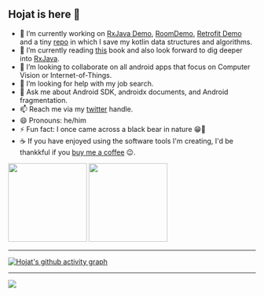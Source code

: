 ## Hojat is here 👋

- 🔭 I’m currently working on <a href="https://github.com/hojat72elect/RX_Demo">RxJava Demo</a>, <a href="https://github.com/hojat72elect/RoomDemo">RoomDemo</a>, <a href="https://github.com/hojat72elect/Retrofit_Demo">Retrofit Demo</a> and a tiny <a href="https://github.com/hojat72elect/Kotlin_Data_Structures_Algorithms">repo</a> in which I save my kotlin data structures and algorithms.
- 🌱 I’m currently reading <a href="https://www.amazon.ca/Cracking-Coding-Interview-Programming-Questions/dp/0984782850">this</a> book and also look forward to dig deeper into <a href="https://play.google.com/store/books/details?pcampaignid=books_read_action&id=gYY1DQAAQBAJ">RxJava</a>. 
- 👯 I’m looking to collaborate on all android apps that focus on Computer Vision or Internet-of-Things.
- 🤔 I’m looking for help with my job search.
- 💬 Ask me about Android SDK, androidx documents, and Android fragmentation.
- 📫 Reach me via my <a href="https://twitter.com/hojat_93">twitter</a> handle.
- 😄 Pronouns: he/him
- ⚡ Fun fact: I once came across a black bear in nature 😁🐻
- ☕ If you have enjoyed using the software tools I'm creating, I'd be thankkful if you <a href="https://www.buymeacoffee.com/hojat">buy me a coffee</a> 😉.


<p>  
<img height="160em" src="https://github-readme-stats.vercel.app/api/top-langs/?username=hojat72elect&show_icons=true&hide_border=true&theme=dracula&layout=compact&langs_count=8"/>  
<img height="160em" src="https://github-readme-stats.vercel.app/api?username=hojat72elect&show_icons=true&theme=dracula&hide_border=true" />
</p>

---------------------------------------------------------------------------------------

[![Hojat's github activity graph](https://activity-graph.herokuapp.com/graph?username=hojat72elect&theme=dracula)](https://github.com/ashutosh00710/github-readme-activity-graph)

-------------------------------------------------------------
![](https://komarev.com/ghpvc/?username=hojat72elect)
